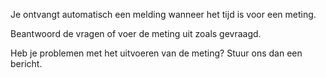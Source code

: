 Je ontvangt automatisch een melding wanneer het tijd is voor een meting.

Beantwoord de vragen of voer de meting uit zoals gevraagd.

Heb je problemen met het uitvoeren van de meting? Stuur ons dan een bericht.